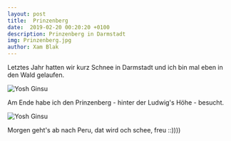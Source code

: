 ```yaml
---
layout: post
title:  Prinzenberg
date:  2019-02-20 00:20:20 +0100
description: Prinzenberg in Darmstadt
img: Prinzenberg.jpg
author: Xam Blak
---
```

Letztes Jahr hatten wir kurz Schnee in Darmstadt und ich bin mal eben in den Wald gelaufen.

![Yosh Ginsu]({{site.baseurl}}/assets/img/Prinzenberg-weg.jpg)

Am Ende habe ich den Prinzenberg - hinter der Ludwig's Höhe - besucht.

![Yosh Ginsu]({{site.baseurl}}/assets/img/Prinzenberg-view.jpg)

Morgen geht's ab nach Peru, dat wird och schee, freu ::))))
